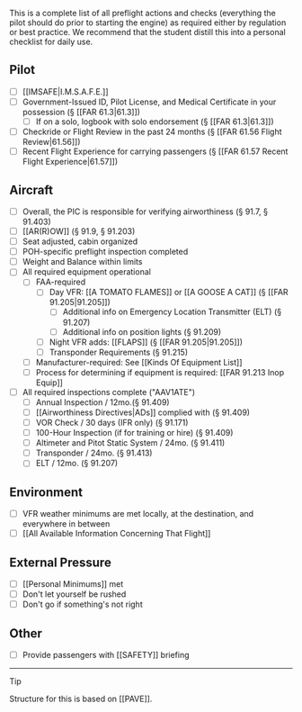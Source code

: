This is a complete list of all preflight actions and checks (everything the pilot should do prior to starting the engine) as required either by regulation or best practice.  We recommend that the student distill this into a personal checklist for daily use.

## Pilot
- [ ] [[IMSAFE|I.M.S.A.F.E.]]
- [ ] Government-Issued ID, Pilot License, and Medical Certificate in your possession (§ [[FAR 61.3|61.3]])
	- [ ] If on a solo, logbook with solo endorsement (§ [[FAR 61.3|61.3]])
- [ ] Checkride or Flight Review in the past 24 months (§ [[FAR 61.56 Flight Review|61.56]])
- [ ] Recent Flight Experience for carrying passengers (§ [[FAR 61.57 Recent Flight Experience|61.57]])
## Aircraft
- [ ] Overall, the PIC is responsible for verifying airworthiness (§ 91.7, § 91.403)
- [ ] [[AR(R)OW]] (§ 91.9, § 91.203)
- [ ] Seat adjusted, cabin organized
- [ ] POH-specific preflight inspection completed
- [ ] Weight and Balance within limits
- [ ] All required equipment operational
	- [ ] FAA-required
		- [ ] Day VFR: [[A TOMATO FLAMES]] or [[A GOOSE A CAT]]  (§ [[FAR 91.205|91.205]])
			- [ ] Additional info on Emergency Location Transmitter (ELT) (§ 91.207)
			- [ ] Additional info on position lights (§ 91.209)
		- [ ] Night VFR adds: [[FLAPS]] (§ [[FAR 91.205|91.205]])
		- [ ] Transponder Requirements (§ 91.215)
	- [ ] Manufacturer-required: See [[Kinds Of Equipment List]]
	- [ ] Process for determining if equipment is required: [[FAR 91.213 Inop Equip]]
- [ ] All required inspections complete ("AAV1ATE")
	- [ ] Annual Inspection / 12mo.(§ 91.409)
	- [ ] [[Airworthiness Directives|ADs]] complied with (§ 91.409)
	- [ ] VOR Check / 30 days (IFR only) (§ 91.171)
	- [ ] 100-Hour Inspection (if for training or hire) (§ 91.409)
	- [ ] Altimeter and Pitot Static System / 24mo. (§ 91.411)
	- [ ] Transponder / 24mo. (§ 91.413)
	- [ ] ELT / 12mo. (§ 91.207)
## Environment
- [ ] VFR weather minimums are met locally, at the destination, and everywhere in between
- [ ] [[All Available Information Concerning That Flight]]

## External Pressure
- [ ] [[Personal Minimums]] met
- [ ] Don't let yourself be rushed
- [ ] Don't go if something's not right

## Other
- [ ] Provide passengers with [[SAFETY]] briefing
---

> [!tip]
> Structure for this is based on [[PAVE]].